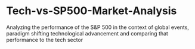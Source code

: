 # Tech-vs-SP500-Market-Analysis
Analyzing the performance of the S&amp;P 500 in the context of global events, paradigm shifting technological advancement and comparing that performance to the tech sector

